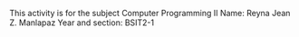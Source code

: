 This activity is for the subject Computer Programming II
Name: Reyna Jean Z. Manlapaz
Year and section: BSIT2-1
